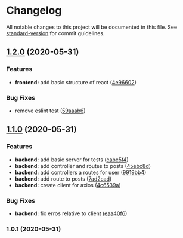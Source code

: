 # Changelog

All notable changes to this project will be documented in this file. See [standard-version](https://github.com/conventional-changelog/standard-version) for commit guidelines.

## [1.2.0](https://github.com/Ronnasayd/Test_GrowthTech/compare/v1.1.0...v1.2.0) (2020-05-31)


### Features

* **frontend:** add basic structure of react ([4e96602](https://github.com/Ronnasayd/Test_GrowthTech/commit/4e966025830cf4e5c018b28247afce4f97664150))


### Bug Fixes

* remove eslint test ([59aaab6](https://github.com/Ronnasayd/Test_GrowthTech/commit/59aaab6ab9386f883298ebec8018bedce16083f5))

## [1.1.0](https://github.com/Ronnasayd/Test_GrowthTech/compare/v1.0.1...v1.1.0) (2020-05-31)


### Features

* **backend:** add basic server for tests ([cabc5f4](https://github.com/Ronnasayd/Test_GrowthTech/commit/cabc5f47fbb405ffcbe5b760f79a5afb6b505112))
* **backend:** add controller and routes to posts ([45ebc8d](https://github.com/Ronnasayd/Test_GrowthTech/commit/45ebc8de0380f894cfed13b163b38c75040b8ca6))
* **backend:** add controllers a routes for user ([9919bb4](https://github.com/Ronnasayd/Test_GrowthTech/commit/9919bb43d8cf7c9b2bdb37b1d140d0312ab9afc5))
* **backend:** add route to posts ([7ad2cad](https://github.com/Ronnasayd/Test_GrowthTech/commit/7ad2cad68a9599331f9e001fede4168773e95fb3))
* **backend:** create client for axios ([4c6539a](https://github.com/Ronnasayd/Test_GrowthTech/commit/4c6539a73563ae86633b460fd0a6505eff047bac))


### Bug Fixes

* **backend:** fix erros relative to client ([eaa40f6](https://github.com/Ronnasayd/Test_GrowthTech/commit/eaa40f6aba21e07dc911c583b68ed3a9678315cf))

### 1.0.1 (2020-05-31)

